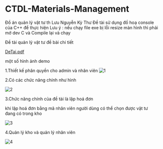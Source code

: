 # CTDL-Materials-Management
Đồ án quản lý vật tư th Lưu Nguyễn Kỳ Thư
Đề tài sử dụng đồ hoạ console của C++ để thực hiện
Lưu ý : nếu chạy file exe bị lỗi resize màn hình thì phải mở dev C và Compile lại và chạy

Đề tài quản lý vật tư 
đề bài chi tiết

[DeTai.pdf](https://github.com/phanvu0313/CTDL-Materials-Management/files/6249601/DeTai.pdf)


một số hình ảnh demo 



1.Thiết kế phân quyền cho admin và nhân viên
![1](https://user-images.githubusercontent.com/81801348/113417682-2cea8a80-93ee-11eb-9b0c-cccc0b36c6e2.png)




2.Có các chức năng chính như hình 


![2](https://user-images.githubusercontent.com/81801348/113417684-2f4ce480-93ee-11eb-8a96-ef0f6b25623e.png)


3.Chức năng chính của đề tài là lập hoá đơn 


khi lập hoá đơn bằng mã nhân viên người dùng có thể chọn được vật tư đang có trong kho

![3](https://user-images.githubusercontent.com/81801348/113417687-31af3e80-93ee-11eb-90b1-e46df0cb8b84.png)


4.Quản lý kho và quản lý nhân viên 

![4](https://user-images.githubusercontent.com/81801348/113417689-33790200-93ee-11eb-896e-c98447a0d858.png)
